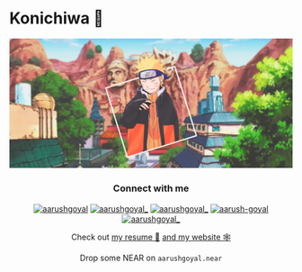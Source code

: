 # Konichiwa 👋

<img src="hero-image.png">
<h3 align="center">Connect with me</h3>
<p align="center">
<a href="https://dev.to/aarushgoyal" target="blank"><img align="center" src="https://cdn.jsdelivr.net/npm/simple-icons@3.0.1/icons/dev-dot-to.svg" alt="aarushgoyal" height="30" width="40" /></a>
<a href="https://twitter.com/aarushgoyal_" target="blank"><img align="center" src="https://cdn.jsdelivr.net/npm/simple-icons@3.0.1/icons/twitter.svg" alt="aarushgoyal_" height="30" width="40" /></a>
<a href="https://github.com/Aarush-Goyal/Aarush-Goyal/raw/main/resume.pdf" target="blank"><img align="center" src="https://cdn.jsdelivr.net/npm/simple-icons@5.12.0/icons/files.svg" alt="aarushgoyal_" height="30" width="40" /></a>
<a href="https://linkedin.com/in/aarush-goyal" target="blank"><img align="center" src="https://cdn.jsdelivr.net/npm/simple-icons@3.0.1/icons/linkedin.svg" alt="aarush-goyal" height="30" width="40" /></a>
<a href="https://instagram.com/aarushgoyal_" target="blank"><img align="center" src="https://cdn.jsdelivr.net/npm/simple-icons@3.0.1/icons/instagram.svg" alt="aarushgoyal_" height="30" width="40" /></a>
</p>

<!-- <p align="center"><a href="https://www.notion.so/goyalaarush/3ee1ee537152481abca85531d7b0fbf2?v=f7e9cb6be7824bd6aa9fcdc73fa6ccfa">Want to to know what I am upto?</a></p> -->
<p align="center"> Check out <a href="https://github.com/Aarush-Goyal/Aarush-Goyal/blob/main/resume.md">my resume 📎</a> <a href="https://aarush-goyal.github.io/">and my website 🕸️ </a> </p> 
<p align="center">Drop some NEAR on <code>aarushgoyal.near</code></p>


